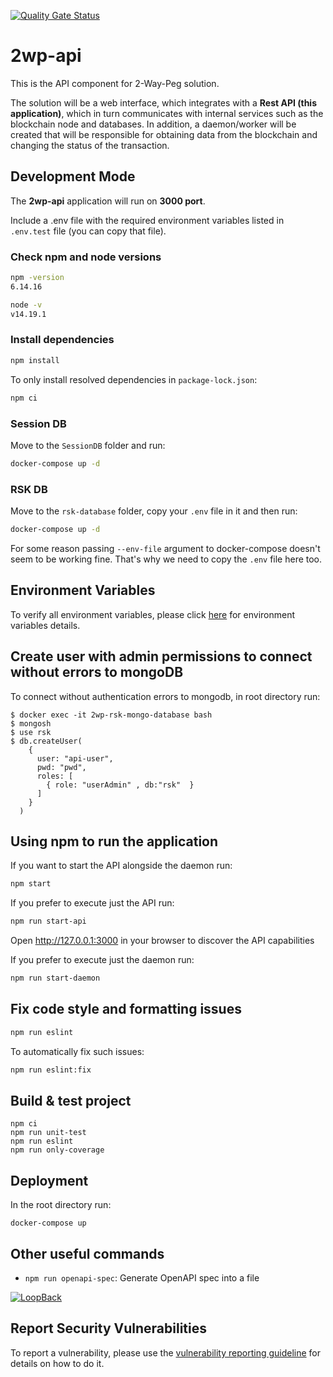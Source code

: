 [![Quality Gate Status](https://sonarcloud.io/api/project_badges/measure?project=rsksmart_2wp-api&metric=alert_status)](https://sonarcloud.io/summary/new_code?id=rsksmart_2wp-api)

# 2wp-api

This is the API component for 2-Way-Peg solution.

The solution will be a web interface, which integrates with a **Rest API (this application)**, which in turn communicates with internal services such as the blockchain node and databases. In addition, a daemon/worker will be created that will be responsible for obtaining data from the blockchain and changing the status of the transaction.

## Development Mode

The **2wp-api** application will run on **3000 port**.

Include a .env file with the required environment variables listed in `.env.test` file (you can copy that file).

### Check npm and node versions

```sh
npm -version
6.14.16
```

```sh
node -v
v14.19.1
```

### Install dependencies

```sh
npm install
```

To only install resolved dependencies in `package-lock.json`:

```sh
npm ci
```

### Session DB

Move to the `SessionDB` folder and run:

```sh
docker-compose up -d
```

### RSK DB

Move to the `rsk-database` folder, copy your `.env` file in it and then run:

```sh
docker-compose up -d
```

For some reason passing `--env-file` argument to docker-compose doesn't seem to be working fine. That's why we need to copy the `.env` file here too.

## Environment Variables

To verify all environment variables, please click [here](./ENV_VARIABLES.md) for environment variables details.

## Create user with admin permissions to connect without errors to mongoDB

To connect without authentication errors to mongodb, in root directory run:

```
$ docker exec -it 2wp-rsk-mongo-database bash
$ mongosh
$ use rsk
$ db.createUser(
    {
      user: "api-user",
      pwd: "pwd",
      roles: [
        { role: "userAdmin" , db:"rsk"  }
      ]
    }
  )
```

## Using npm to run the application

If you want to start the API alongside the daemon run:

```sh
npm start
```

If you prefer to execute just the API run:

```sh
npm run start-api
```

Open http://127.0.0.1:3000 in your browser to discover the API capabilities

If you prefer to execute just the daemon run:

```sh
npm run start-daemon
```

## Fix code style and formatting issues

```sh
npm run eslint
```

To automatically fix such issues:

```sh
npm run eslint:fix

```

## Build & test project
```
npm ci
npm run unit-test
npm run eslint
npm run only-coverage
```

## Deployment

In the root directory run:

```shell
docker-compose up
```

## Other useful commands

- `npm run openapi-spec`: Generate OpenAPI spec into a file


[![LoopBack](<https://github.com/strongloop/loopback-next/raw/master/docs/site/imgs/branding/Powered-by-LoopBack-Badge-(blue)-@2x.png>)](http://loopback.io/)

## Report Security Vulnerabilities

To report a vulnerability, please use the [vulnerability reporting guideline](./SECURITY.md) for details on how to do it.
